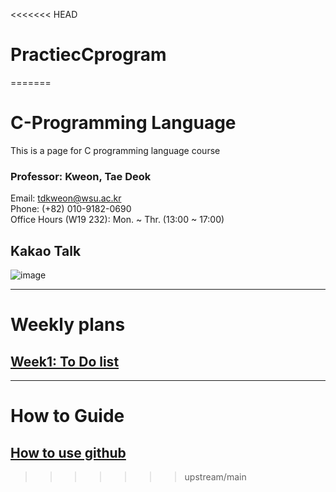<<<<<<< HEAD
# PractiecCprogram
=======
# C-Programming Language
This is a page for C programming language course

### Professor: Kweon, Tae Deok  
   Email: tdkweon@wsu.ac.kr  
   Phone: (+82) 010-9182-0690  
   Office Hours (W19 232): Mon. ~ Thr. (13:00 ~ 17:00)  

## Kakao Talk
![image](https://github.com/user-attachments/assets/637bb98c-7d98-4e99-820b-be80c5b39d01)


---
# Weekly plans

## [Week1: To Do list](4.md/Week1-ToDo.md)

---
# How to Guide
## [How to use github](4.md/Howto-github.md)

>>>>>>> upstream/main
